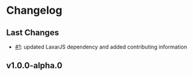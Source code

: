 # Changelog

## Last Changes

- [#1](https://github.com/LaxarJS/ax-button-list-control/issues/1): updated LaxarJS dependency and added contributing information


## v1.0.0-alpha.0
